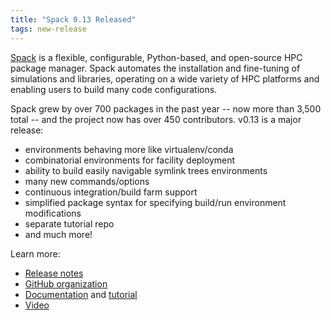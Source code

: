 ```yaml
---
title: "Spack 0.13 Released"
tags: new-release
---
```


[Spack](https://github.com/spack) is a flexible, configurable, Python-based, and open-source HPC package manager. Spack automates the installation and fine-tuning of simulations and libraries, operating on a wide variety of HPC platforms and enabling users to build many code configurations.

Spack grew by over 700 packages in the past year -- now more than 3,500 total -- and the project now has over 450 contributors. v0.13 is a major release:
- environments behaving more like virtualenv/conda
- combinatorial environments for facility deployment
- ability to build easily navigable symlink trees environments
- many new commands/options
- continuous integration/build farm support
- simplified package syntax for specifying build/run environment modifications
- separate tutorial repo
- and much more!

Learn more:
- [Release notes](https://github.com/spack/spack/releases/tag/v0.13.0)
- [GitHub organization](https://github.com/spack)
- [Documentation](https://spack.readthedocs.io/en/latest/) and [tutorial](https://spack-tutorial.readthedocs.io/en/latest/)
- [Video](https://youtu.be/D0p5xpsboK4)
